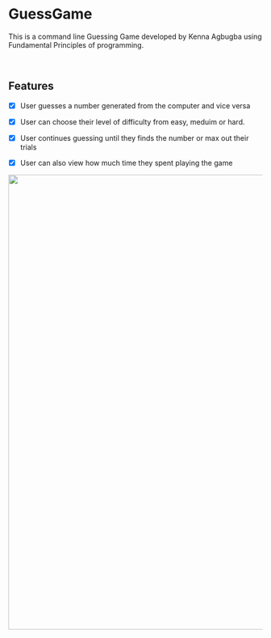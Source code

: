 # GuessGame
This is a command line Guessing Game developed by Kenna Agbugba using Fundamental Principles of programming.

<br>

## Features
- [x] User guesses a number generated from the computer and vice versa
- [x] User can choose their level of difficulty from easy, meduim or hard.
- [x] User continues guessing until they finds the number or max out their trials
- [x] User can also view how much time they spent playing the game



<img src=https://imgur.com/19XnExH.gif width=900>
